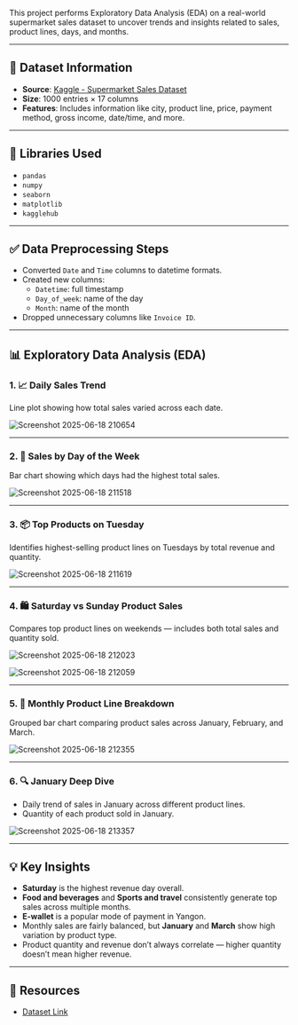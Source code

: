 This project performs Exploratory Data Analysis (EDA) on a real-world supermarket sales dataset to uncover trends and insights related to sales, product lines, days, and months.

---

## 📂 Dataset Information

- **Source**: [Kaggle - Supermarket Sales Dataset](https://www.kaggle.com/datasets/aungpyaeap/supermarket-sales)
- **Size**: 1000 entries × 17 columns
- **Features**: Includes information like city, product line, price, payment method, gross income, date/time, and more.

---

## 🔧 Libraries Used

- `pandas`
- `numpy`
- `seaborn`
- `matplotlib`
- `kagglehub`

---

## ✅ Data Preprocessing Steps

- Converted `Date` and `Time` columns to datetime formats.
- Created new columns:
  - `Datetime`: full timestamp
  - `Day_of_week`: name of the day
  - `Month`: name of the month
- Dropped unnecessary columns like `Invoice ID`.

---

## 📊 Exploratory Data Analysis (EDA)

### 1. 📈 Daily Sales Trend
Line plot showing how total sales varied across each date.

![Screenshot 2025-06-18 210654](https://github.com/user-attachments/assets/907fa12b-a299-44e4-8d90-f847c55d2b54)

---

### 2. 📅 Sales by Day of the Week
Bar chart showing which days had the highest total sales.

![Screenshot 2025-06-18 211518](https://github.com/user-attachments/assets/360aa3d8-971a-401e-94f2-8a8b298b636b)

---

### 3. 📦 Top Products on Tuesday
Identifies highest-selling product lines on Tuesdays by total revenue and quantity.

![Screenshot 2025-06-18 211619](https://github.com/user-attachments/assets/4a0f3a9b-990b-4d20-ac08-9fb8e5c58d16)

---

### 4. 🛍️ Saturday vs Sunday Product Sales
Compares top product lines on weekends — includes both total sales and quantity sold.

![Screenshot 2025-06-18 212023](https://github.com/user-attachments/assets/2dbf5158-9b05-408e-b64f-cadeac34da84)

![Screenshot 2025-06-18 212059](https://github.com/user-attachments/assets/a39cbc61-43ed-48b6-bebe-84a6a3787967)

---

### 5. 📅 Monthly Product Line Breakdown
Grouped bar chart comparing product sales across January, February, and March.

![Screenshot 2025-06-18 212355](https://github.com/user-attachments/assets/8cb9c631-37cd-40b2-888b-efb8ffa12a67)

---

### 6. 🔍 January Deep Dive
- Daily trend of sales in January across different product lines.
- Quantity of each product sold in January.

![Screenshot 2025-06-18 213357](https://github.com/user-attachments/assets/cb2a5470-a869-41fe-8644-8af30652d16c)

---

## 💡 Key Insights

- **Saturday** is the highest revenue day overall.
- **Food and beverages** and **Sports and travel** consistently generate top sales across multiple months.
- **E-wallet** is a popular mode of payment in Yangon.
- Monthly sales are fairly balanced, but **January** and **March** show high variation by product type.
- Product quantity and revenue don’t always correlate — higher quantity doesn’t mean higher revenue.

---

## 📎 Resources

- [Dataset Link](https://www.kaggle.com/datasets/aungpyaeap/supermarket-sales)
